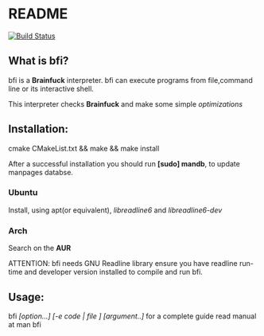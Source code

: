 # README
[![Build Status](https://travis-ci.org/FilippoRanza/bfi.svg?branch=master)](https://travis-ci.org/FilippoRanza/bfi)
## What is bfi? ##
bfi is a **Brainfuck** interpreter.
bfi can execute programs from file,command line 
or its interactive shell.

This interpreter checks **Brainfuck** and make
some simple _optimizations_ 

## Installation: ##
cmake CMakeList.txt && make && make install

After a successful installation you should run 
**[sudo] mandb**, to update manpages databse.

### Ubuntu ###
Install, using apt(or equivalent), _libreadline6_ and _libreadline6-dev_

### Arch ###
Search on the **AUR**

ATTENTION:
bfi needs GNU Readline library
ensure you have readline run-time and
developer version installed to compile
and run bfi.

## Usage: ##
bfi _[option...]_ _[-e code | file ]_ _[argument..]_
for a complete guide read manual at
man bfi
